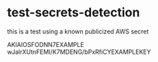 # test-secrets-detection

this is a test using a known publicized AWS secret

AKIAIOSFODNN7EXAMPLE
wJalrXUtnFEMI/K7MDENG/bPxRfiCYEXAMPLEKEY
